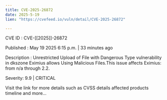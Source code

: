 ```yaml
---
title: CVE-2025-26872
date: 2025-5-19
lien: "https://cvefeed.io/vuln/detail/CVE-2025-26872"

---
```


CVE ID : CVE-[[2025]]-26872

Published :  May 19
2025
6:15 p.m. | 33 minutes ago

Description : Unrestricted Upload of File with Dangerous Type vulnerability in dkszone Eximius allows Using Malicious Files.This issue affects Eximius: from n/a through 2.2.

Severity: 9.9 | CRITICAL

Visit the link for more details
such as CVSS details
affected products
timeline
and more...
